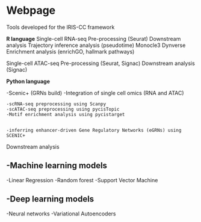 # Webpage
Tools developed for the IRIS-CC framework

**R language**
Single-cell RNA-seq
Pre-processing (Seurat)
	Downstream analysis
	Trajectory inference analysis (pseudotime)
		Monocle3
      		Dynverse
    		Enrichment analysis (enrichGO, hallmark pathways)

Single-cell ATAC-seq
  	Pre-processing (Seurat, Signac)
  	Downstream analysis (Signac)


**Python language**

-Scenic+ (GRNs build)
  -Integration of single cell omics (RNA and ATAC)

 
    -scRNA-seq preprocessing using Scanpy
    -scATAC-seq preprocessing using pycisTopic
    -Motif enrichment analysis using pycistarget

	
    -inferring enhancer-driven Gene Regulatory Networks (eGRNs) using SCENIC+

	
Downstream analysis

-Machine learning models
-
  -Linear Regression
  -Random forest
  -Support Vector Machine
  
-Deep learning models
-
 -Neural networks
 -Variational Autoencoders

